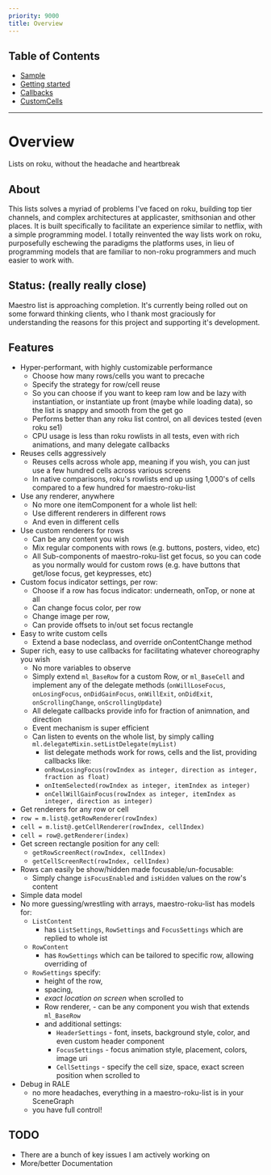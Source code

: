 ```yaml
---
priority: 9000
title: Overview
---
```


## Table of Contents
- [Sample](/docs/8.%20List%20Component/sample.md)
- [Getting started](/docs/8.%20List%20Component/getting-started.md)
- [Callbacks](/docs/8.%20List%20Component/callbacks.md)
- [CustomCells](/docs/8.%20List%20Component/custom-cells.md)
---

# Overview

Lists on roku, without the headache and heartbreak

## About

This lists solves a myriad of problems I've faced on roku, building top tier channels, and complex architectures at applicaster, smithsonian and other places. It is built specifically to facilitate an experience similar to netflix, with a simple programming model.
I totally reinvented the way lists work on roku, purposefully eschewing the paradigms the platforms uses, in lieu of programming models that are familiar to non-roku programmers and much easier to work with.

## Status: (really really close)

Maestro list is approaching completion. It's currently being rolled out on some forward thinking clients, who I thank most graciously for understanding the reasons for this project and supporting it's development.

## Features

 - Hyper-performant, with highly customizable performance
   - Choose how many rows/cells you want to precache
   - Specify the strategy for row/cell reuse
   - So you can choose if you want to keep ram low and be lazy with instantiation, or instantiate up front (maybe while loading data), so the list is snappy and smooth from the get go
   - Performs better than any roku list control, on all devices tested (even roku se1)
   - CPU usage is less than roku rowlists in all tests, even with rich animations, and many delegate callbacks
 - Reuses cells aggressively
   - Reuses cells across whole app, meaning if you wish, you can just use a few hundred cells across various screens
   - In native comparisons, roku's rowlists end up using 1,000's of cells compared to a few hundred for maestro-roku-list
 - Use any renderer, anywhere
   - No more one itemComponent for a whole list hell:
   - Use different renderers in different rows
   - And even in different cells
 - Use custom renderers for rows
   - Can be any content you wish
   - Mix regular components with rows (e.g. buttons, posters, video, etc)
   - All Sub-components of maestro-roku-list get focus, so you can code as you normally would for custom rows (e.g. have buttons that get/lose focus, get keypresses, etc)
 - Custom focus indicator settings, per row:
   - Choose if a row has focus indicator: underneath, onTop, or none at all
   - Can change focus color, per row
   - Change image per row,
   - Can provide offsets to in/out set focus rectangle
 - Easy to write custom cells
   - Extend a base nodeclass, and override onContentChange method
 - Super rich, easy to use callbacks for facilitating whatever choreography you wish
   - No more variables to observe
   - Simply extend `ml_BaseRow` for a custom Row, or `ml_BaseCell` and implement any of the delegate methods (`onWillLoseFocus`, `onLosingFocus`, `onDidGainFocus`, `onWillExit`, `onDidExit`, `onScrollingChange`, `onScrollingUpdate`)
   - All delegate callbacks provide info for fraction of animnation, and direction
   - Event mechanism is super efficient
   - Can listen to events on the whole list, by simply calling `ml.delegateMixin.setListDelegate(myList)`
     - list delegate methods work for rows, cells and the list, providing callbacks like:
     - `onRowLosingFocus(rowIndex as integer, direction as integer, fraction as float)`
     - `onItemSelected(rowIndex as integer, itemIndex as integer)`
     - `onCellWillGainFocus(rowIndex as integer, itemIndex as integer, direction as integer)`
 - Get renderers for any row or cell
  - `row = m.list@.getRowRenderer(rowIndex)`
  - `cell = m.list@.getCellRenderer(rowIndex, cellIndex)`
  - `cell = row@.getRenderer(index)`
 - Get screen rectangle position for any cell:
   - `getRowScreenRect(rowIndex, cellIndex)`
   - `getCellScreenRect(rowIndex, cellIndex)`
 - Rows can easily be show/hidden made focusable/un-focusable:
   - Simply change `isFocusEnabled` and `isHidden` values on the row's content
 - Simple data model
 - No more guessing/wrestling with arrays, maestro-roku-list has models for:
   - `ListContent`
     - has `ListSettings`, `RowSettings` and `FocusSettings` which are replied to whole ist
   - `RowContent`
     - has `RowSettings` which can be tailored to specific row, allowing overriding of
   - `RowSettings` specify:
     - height of the row,
     - spacing,
     - *exact location on screen* when scrolled to
     - Row renderer, - can be any component you wish that extends `ml_BaseRow`
     - and additional settings:
       - `HeaderSettings` - font, insets, background style, color, and even custom header component
       - `FocusSettings` - focus animation style, placement, colors, image uri
       - `CellSettings` - specify the cell size, space, exact screen position when scrolled to
 - Debug in RALE
   -  no more headaches, everything in a maestro-roku-list is in your SceneGraph
   -  you have full control!

## TODO
 - There are a bunch of key issues I am actively working on
 - More/better Documentation

